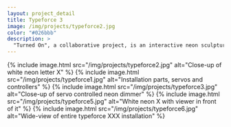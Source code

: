 ```yaml
---
layout: project_detail
title: Typeforce 3
image: /img/projects/typeforce2.jpg
color: "#026bbb"
description: >
  "Turned On", a collaborative project, is an interactive neon sculpture that was featured in Typeforce 3 - an annual typographic art show in Chicago. It is powered by an <a href="https://www.arduino.cc">Arduino</a>, ultra-sonic distance sensors, and custom fabricated servos that control a neon dimmer module. As you approach the piece it glows brighter while emitting satisfying mechanical sounds. <a href="https://www.behance.net/gallery/Typeforce-3/4103811">More info →</a>
---
```

{% include image.html src="/img/projects/typeforce2.jpg" alt="Close-up of white neon letter X" %}
{% include image.html src="/img/projects/typeforce1.jpg" alt="Installation parts, servos and controllers" %}
{% include image.html src="/img/projects/typeforce3.jpg" alt="Close-up of servo controlled neon dimmer" %}
{% include image.html src="/img/projects/typeforce5.jpg" alt="White neon X with viewer in front of it" %}
{% include image.html src="/img/projects/typeforce6.jpg" alt="Wide-view of entire typeforce XXX installation" %}
